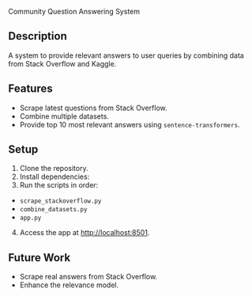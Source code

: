 Community Question Answering System
## Description
A system to provide relevant answers to user queries by combining data from Stack Overflow and Kaggle.
## Features
- Scrape latest questions from Stack Overflow.
- Combine multiple datasets.
- Provide top 10 most relevant answers using `sentence-transformers`.
## Setup
1. Clone the repository.
2. Install dependencies:
3. Run the scripts in order:
- `scrape_stackoverflow.py`
- `combine_datasets.py`
- `app.py`
4. Access the app at [http://localhost:8501](http://localhost:8501).


## Future Work
- Scrape real answers from Stack Overflow.
- Enhance the relevance model.
